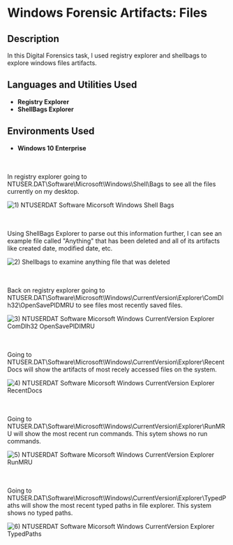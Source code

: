 # Windows Forensic Artifacts: Files

<h2>Description</h2>
In this Digital Forensics task, I used registry explorer and shellbags to explore windows files artifacts.

<h2>Languages and Utilities Used</h2>

- <b>Registry Explorer</b>
- <b>ShellBags Explorer</b>

<h2>Environments Used </h2>

- <b>Windows 10 Enterprise</b> 

<br />
<br />
In registry explorer going to NTUSER.DAT\Software\Microsoft\Windows\Shell\Bags to see all the files currently on my desktop. 

![1) NTUSERDAT Software Micorsoft Windows Shell Bags ](https://github.com/user-attachments/assets/7df014b9-c075-442b-a8ff-02e3189b849a)

<br />
<br />
Using ShellBags Explorer to parse out this information further, I can see an example file called "Anything" that has been deleted and all of its artifacts like created date, modified date, etc.  

![2) Shellbags to examine anything file that was deleted ](https://github.com/user-attachments/assets/c3cc456c-27d5-432d-9e0d-950688f53c52)

<br />
<br />  
Back on registry explorer going to NTUSER.DAT\Software\Microsoft\Windows\CurrentVersion\Explorer\ComDlh32\OpenSavePIDMRU to see files most recently saved files.

![3) NTUSERDAT Software Micorsoft Windows CurrentVersion Explorer ComDlh32 OpenSavePIDIMRU](https://github.com/user-attachments/assets/401ad6c6-c35e-43b9-badb-db5d17ffbebf)

<br />
<br />
Going to NTUSER.DAT\Software\Microsoft\Windows\CurrentVersion\Explorer\RecentDocs will show the artifacts of most recely accessed files on the system. 

![4) NTUSERDAT Software Micorsoft Windows CurrentVersion Explorer RecentDocs](https://github.com/user-attachments/assets/bdc3cb56-a711-4a63-9b82-0d67b14aa77e)

<br />
<br />
Going to NTUSER.DAT\Software\Microsoft\Windows\CurrentVersion\Explorer\RunMRU will show the most recent run commands. This sytem shows no run commands. 

![5) NTUSERDAT Software Micorsoft Windows CurrentVersion Explorer RunMRU](https://github.com/user-attachments/assets/2ce7377c-1150-4797-81b8-e4315508b9a1)

<br />
<br />  
Going to NTUSER.DAT\Software\Microsoft\Windows\CurrentVersion\Explorer\TypedPaths will show the most recent typed paths in file explorer. This system shows no typed paths. 

![6) NTUSERDAT Software Micorsoft Windows CurrentVersion Explorer TypedPaths](https://github.com/user-attachments/assets/3a2b4307-1515-4803-adbb-85b52233f886)

<br />
<br />
